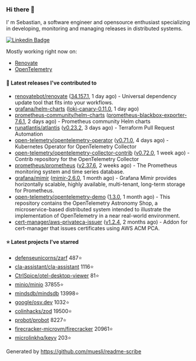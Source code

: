 ### Hi there 👋

I’ m Sebastian, a software engineer and opensource enthusiast specializing in developing, monitoring and managing releases in distributed systems.

[![Linkedin Badge](https://img.shields.io/badge/-LinkedIn-blue?style=flat&logo=Linkedin&logoColor=white&link=https://www.linkedin.com/in/sebastian-poxhofer/)](https://www.linkedin.com/in/sebastian-poxhofer/)

Mostly working right now on:
- [Renovate](https://github.com/renovatebot/renovate)
- [OpenTelemetry](https://github.com/open-telemetry)



#### 🚀 Latest releases I've contributed to

- [renovatebot/renovate](https://github.com/renovatebot/renovate) ([34.157.1](https://github.com/renovatebot/renovate/releases/tag/34.157.1), 1 day ago) - Universal dependency update tool that fits into your workflows.
- [grafana/helm-charts](https://github.com/grafana/helm-charts) ([loki-canary-0.11.0](https://github.com/grafana/helm-charts/releases/tag/loki-canary-0.11.0), 1 day ago)
- [prometheus-community/helm-charts](https://github.com/prometheus-community/helm-charts) ([prometheus-blackbox-exporter-7.6.1](https://github.com/prometheus-community/helm-charts/releases/tag/prometheus-blackbox-exporter-7.6.1), 2 days ago) - Prometheus community Helm charts
- [runatlantis/atlantis](https://github.com/runatlantis/atlantis) ([v0.23.2](https://github.com/runatlantis/atlantis/releases/tag/v0.23.2), 3 days ago) - Terraform Pull Request Automation
- [open-telemetry/opentelemetry-operator](https://github.com/open-telemetry/opentelemetry-operator) ([v0.71.0](https://github.com/open-telemetry/opentelemetry-operator/releases/tag/v0.71.0), 4 days ago) - Kubernetes Operator for OpenTelemetry Collector
- [open-telemetry/opentelemetry-collector-contrib](https://github.com/open-telemetry/opentelemetry-collector-contrib) ([v0.72.0](https://github.com/open-telemetry/opentelemetry-collector-contrib/releases/tag/v0.72.0), 1 week ago) - Contrib repository for the OpenTelemetry Collector
- [prometheus/prometheus](https://github.com/prometheus/prometheus) ([v2.37.6](https://github.com/prometheus/prometheus/releases/tag/v2.37.6), 2 weeks ago) - The Prometheus monitoring system and time series database.
- [grafana/mimir](https://github.com/grafana/mimir) ([mimir-2.6.0](https://github.com/grafana/mimir/releases/tag/mimir-2.6.0), 1 month ago) - Grafana Mimir provides horizontally scalable, highly available, multi-tenant, long-term storage for Prometheus.
- [open-telemetry/opentelemetry-demo](https://github.com/open-telemetry/opentelemetry-demo) ([1.3.0](https://github.com/open-telemetry/opentelemetry-demo/releases/tag/1.3.0), 1 month ago) - This repository contains the OpenTelemetry Astronomy Shop, a microservice-based distributed system intended to illustrate the implementation of OpenTelemetry in a near real-world environment.
- [cert-manager/aws-privateca-issuer](https://github.com/cert-manager/aws-privateca-issuer) ([v1.2.4](https://github.com/cert-manager/aws-privateca-issuer/releases/tag/v1.2.4), 2 months ago) - Addon for cert-manager that issues certificates using AWS ACM PCA.

#### ⭐ Latest projects I've starred

- [defenseunicorns/zarf](https://github.com/defenseunicorns/zarf) 487⭐
- [cla-assistant/cla-assistant](https://github.com/cla-assistant/cla-assistant) 1116⭐
- [CtrlSpice/otel-desktop-viewer](https://github.com/CtrlSpice/otel-desktop-viewer) 81⭐
- [minio/minio](https://github.com/minio/minio) 37855⭐
- [mindsdb/mindsdb](https://github.com/mindsdb/mindsdb) 13998⭐
- [google/osv.dev](https://github.com/google/osv.dev) 1032⭐
- [colinhacks/zod](https://github.com/colinhacks/zod) 19500⭐
- [probot/probot](https://github.com/probot/probot) 8227⭐
- [firecracker-microvm/firecracker](https://github.com/firecracker-microvm/firecracker) 20961⭐
- [microlinkhq/keyv](https://github.com/microlinkhq/keyv) 203⭐



Generated by https://github.com/muesli/readme-scribe
